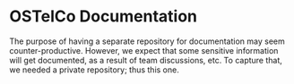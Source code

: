 # OSTelCo Documentation
The purpose of having a separate repository for documentation may seem counter-productive. However, we expect that some sensitive information will get documented, as a result of team discussions, etc. To capture that, we needed a private repository; thus this one.



